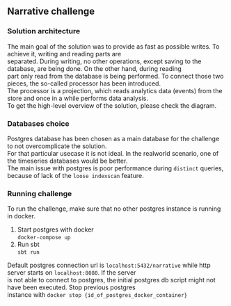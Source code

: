 ## Narrative challenge

### Solution architecture

The main goal of the solution was to provide as fast as possible writes. To achieve it, writing and reading parts are  
separated. During writing, no other operations, except saving to the database, are being done. On the other hand, during reading  
part only read from the database is being performed. To connect those two pieces, the so-called processor has been introduced.  
The processor is a projection, which reads analytics data (events) from the store and once in a while performs data analysis.  
To get the high-level overview of the solution, please check the diagram.


### Databases choice
Postgres database has been chosen as a main database for the challenge to not overcomplicate the solution.  
For that particular usecase it is not ideal. In the realworld scenario, one of the timeseries databases would be better.  
The main issue with postgres is poor performance during `distinct` queries, because of lack of the `loose indexscan` feature.

### Running challenge
To run the challenge, make sure that no other postgres instance is running in docker.

1. Start postgres with docker  
```docker-compose up```
2. Run sbt  
```sbt run```

Default postgres connection url is `localhost:5432/narrative` while http server starts on `localhost:8080`. If the server  
is not able to connect to postgres, the initial postgres db script might not have been executed. Stop previous postgres  
instance with `docker stop {id_of_postgres_docker_container}`